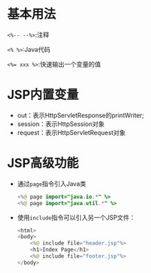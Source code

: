 # 基本用法

`<%-- --%>`:注释

`<% %>`:Java代码

`<%= xxx %>`:快速输出一个变量的值



# JSP内置变量

- out：表示HttpServletResponse的printWriter;
- session：表示HttpSession对象
- request：表示HttpServletRequest对象



# JSP高级功能

- 通过`page`指令引入Java类

  ```java
  <%@ page import="java.io.*" %>
  <%@ page import="java.util.*" %>
  ```



- 使用`include`指令可以引入另一个JSP文件：

  ```java
  <html>
  <body>
      <%@ include file="header.jsp"%>
      <h1>Index Page</h1>
      <%@ include file="footer.jsp"%>
  </body>
  ```

